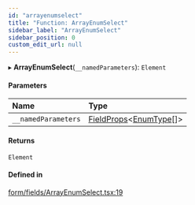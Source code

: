 ```yaml
---
id: "arrayenumselect"
title: "Function: ArrayEnumSelect"
sidebar_label: "ArrayEnumSelect"
sidebar_position: 0
custom_edit_url: null
---
```


▸ **ArrayEnumSelect**(`__namedParameters`): `Element`

#### Parameters

| Name | Type |
| :------ | :------ |
| `__namedParameters` | [FieldProps](../interfaces/fieldprops.md)<[EnumType](../types/enumtype.md)[]\> |

#### Returns

`Element`

#### Defined in

[form/fields/ArrayEnumSelect.tsx:19](https://github.com/Camberi/firecms/blob/b1328ad/src/form/fields/ArrayEnumSelect.tsx#L19)
